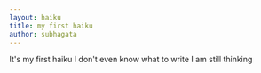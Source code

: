 ```yaml
---
layout: haiku
title: my first haiku
author: subhagata
---
```


It's my first haiku
I don't even know what to write
I am still thinking
